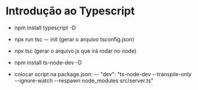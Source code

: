 # Introdução ao Typescript

- npm install typescript -D
- npx run tsc -- init (gerar o arquivo tsconfig.json)
- npx tsc (gerar o arquivo js que irá rodar no node)

- npm install ts-node-dev -D 
- colocar script na package.json:
    --  "dev": "ts-node-dev --transpile-only --ignore-watch --respawn node_modules src/server.ts"